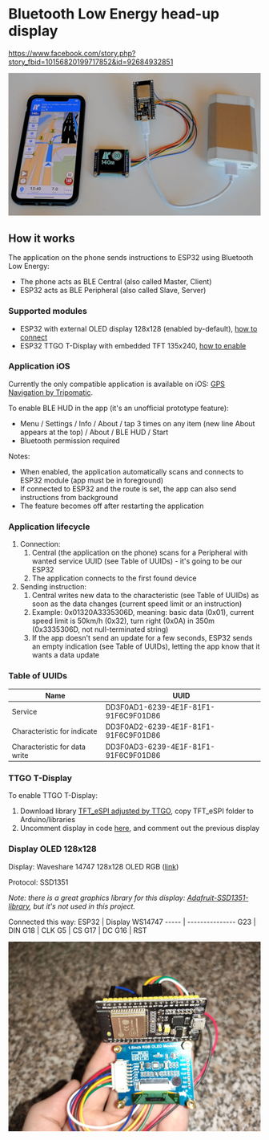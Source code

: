 # Bluetooth Low Energy head-up display

https://www.facebook.com/story.php?story_fbid=10156820199717852&id=92684932851

![Prototype](/images/IMG_BLE_HUD.png)

## How it works
The application on the phone sends instructions to ESP32 using Bluetooth Low Energy:
* The phone acts as BLE Central (also called Master, Client)
* ESP32 acts as BLE Peripheral (also called Slave, Server)

### Supported modules
* ESP32 with external OLED display 128x128 (enabled by-default), [how to connect](https://github.com/alexanderlavrushko/BLE-HUD-navigation-ESP32#display-oled-128x128)
* ESP32 TTGO T-Display with embedded TFT 135x240, [how to enable](https://github.com/alexanderlavrushko/BLE-HUD-navigation-ESP32#ttgo-t-display)

### Application iOS
Currently the only compatible application is available on iOS: [GPS Navigation by Tripomatic](https://apps.apple.com/app/gps-navigation-maps/id1206711655).

To enable BLE HUD in the app (it's an unofficial prototype feature):
* Menu / Settings / Info / About / tap 3 times on any item (new line About appears at the top) / About / BLE HUD / Start
* Bluetooth permission required

Notes:
* When enabled, the application automatically scans and connects to ESP32 module (app must be in foreground)
* If connected to ESP32 and the route is set, the app can also send instructions from background
* The feature becomes off after restarting the application

### Application lifecycle
1. Connection:
   1. Central (the application on the phone) scans for a Peripheral with wanted service UUID (see Table of UUIDs) - it's going to be our ESP32
   1. The application connects to the first found device
1. Sending instruction:
   1. Central writes new data to the characteristic (see Table of UUIDs) as soon as the data changes (current speed limit or an instruction)
   1. Example: 0x01320A3335306D, meaning: basic data (0x01), current speed limit is 50km/h (0x32), turn right (0x0A) in 350m (0x3335306D, not null-terminated string)
   1. If the app doesn't send an update for a few seconds, ESP32 sends an empty indication (see Table of UUIDs), letting the app know that it wants a data update

### Table of UUIDs
Name | UUID
----- | ---------------
Service | DD3F0AD1-6239-4E1F-81F1-91F6C9F01D86
Characteristic for indicate | DD3F0AD2-6239-4E1F-81F1-91F6C9F01D86
Characteristic for data write | DD3F0AD3-6239-4E1F-81F1-91F6C9F01D86

### TTGO T-Display
To enable TTGO T-Display:
1. Download library [TFT_eSPI adjusted by TTGO](https://github.com/Xinyuan-LilyGO/TTGO-T-Display), copy TFT_eSPI folder to Arduino/libraries
1. Uncomment display in code [here](https://github.com/alexanderlavrushko/BLE-HUD-navigation-ESP32/blob/7ac0d89f6ebf7e61cd1604369700daa455fdf0a5/ESP32-Arduino/BLEHUDNaviESP32/BLEHUDNaviESP32.ino#L26), and comment out the previous display

### Display OLED 128x128
Display: Waveshare 14747 128x128 OLED RGB ([link](https://www.waveshare.com/1.5inch-rgb-oled-module.htm))

Protocol: SSD1351

*Note: there is a great graphics library for this display: [Adafruit-SSD1351-library](https://github.com/adafruit/Adafruit-SSD1351-library), but it's not used in this project.*

Connected this way:
ESP32 | Display WS14747
----- | ---------------
G23 | DIN
G18 | CLK
G5 | CS
G17 | DC
G16 | RST

![Display connection](/images/IMG_Display_connection.jpg)
